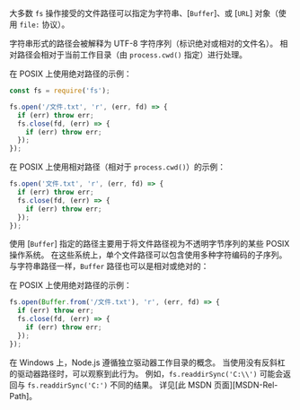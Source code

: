 
大多数 `fs` 操作接受的文件路径可以指定为字符串、[`Buffer`]、或 [`URL`] 对象（使用 `file:` 协议）。

字符串形式的路径会被解释为 UTF-8 字符序列（标识绝对或相对的文件名）。 
相对路径会相对于当前工作目录（由 `process.cwd()` 指定）进行处理。

在 POSIX 上使用绝对路径的示例：

```js
const fs = require('fs');

fs.open('/文件.txt', 'r', (err, fd) => {
  if (err) throw err;
  fs.close(fd, (err) => {
    if (err) throw err;
  });
});
```

在 POSIX 上使用相对路径（相对于 `process.cwd()`）的示例：

```js
fs.open('文件.txt', 'r', (err, fd) => {
  if (err) throw err;
  fs.close(fd, (err) => {
    if (err) throw err;
  });
});
```

使用 [`Buffer`] 指定的路径主要用于将文件路径视为不透明字节序列的某些 POSIX 操作系统。 
在这些系统上，单个文件路径可以包含使用多种字符编码的子序列。 
与字符串路径一样，`Buffer` 路径也可以是相对或绝对的：

在 POSIX 上使用绝对路径的示例：

```js
fs.open(Buffer.from('/文件.txt'), 'r', (err, fd) => {
  if (err) throw err;
  fs.close(fd, (err) => {
    if (err) throw err;
  });
});
```

在 Windows 上，Node.js 遵循独立驱动器工作目录的概念。
当使用没有反斜杠的驱动器路径时，可以观察到此行为。
例如，`fs.readdirSync('C:\\')` 可能会返回与 `fs.readdirSync('C:')` 不同的结果。
详见[此 MSDN 页面][MSDN-Rel-Path]。

